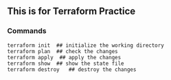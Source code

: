 ## This is for Terraform Practice
### Commands
```
terraform init  ## initialize the working directory
terraform plan  ## check the changes
terraform apply  ## apply the changes
terraform show  ## show the state file 
terraform destroy   ## destroy the changes
```